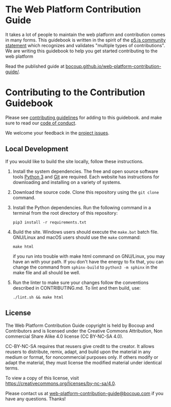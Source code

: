# The Web Platform Contribution Guide
It takes a lot of people to maintain the web platform and contribution comes in
many forms. This guidebook is written in the spirit of the
[p5.js community statement](https://p5js.org/community/) which recognizes and
validates "multiple types of contributions". We are writing this guidebook to
help you get started contributing to the web platform

Read the published guide at
[bocoup.github.io/web-platform-contribution-guide/](https://bocoup.github.io/web-platform-contribution-guide/).

# Contributing to the Contribution Guidebook
Please see [contributing guidelines](CONTRIBUTING.md) for adding to this
guidebook. and make sure to read our [code of conduct](CODE_OF_CONDUCT.md).

We welcome your feedback in the
[project issues](https://github.com/bocoup/web-platform-contribution-guide/issues).

## Local Development
If you would like to build the site locally, follow these instructions.

1. Install the system dependencies. The free and open source software tools
   [Python 3](https://www.python.org/) and [Git](https://git-scm.com/) are
   required. Each website has instructions for downloading and installing on a
   variety of systems.
2. Download the source code. Clone this repository using the `git clone`
   command.
3. Install the Python dependencies. Run the following command in a terminal
   from the root directory of this repository:

       pip3 install -r requirements.txt

4. Build the site. Windows users should execute the `make.bat` batch file.
   GNU/Linux and macOS users should use the `make` command:

       make html


   if you run into trouble with make html command on GNU/Linux, you may have an
   with your path. If you don't have the energy to fix that, you can change the
   command from `sphinx-build` to `python3 -m sphinx` in the make file and all
   should be well.

5. Run the linter to make sure your changes follow the conventions described
   in CONTRIBUTING.md. To lint and then build, use:

       ./lint.sh && make html

## License
The Web Platform Contribution Guide copyright is held by Bocoup and Contributors
and is licensed under the Creative Commons Attribution, Non commercial Share
Alike 4.0 license (CC BY-NC-SA 4.0).

CC-BY-NC-SA requires that reusers give credit to the creator. It allows reusers
to distribute, remix, adapt, and build upon the material in any medium or
format, for noncommercial purposes only. If others modify or adapt the material,
they must license the modified material under identical terms.

To view a copy of this license, visit
https://creativecommons.org/licenses/by-nc-sa/4.0.



Please contact us at web-platform-contribution-guide@bocoup.com if
you have any questions. Thanks!
